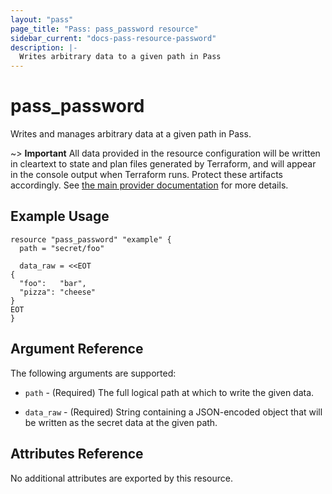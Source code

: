 ```yaml
---
layout: "pass"
page_title: "Pass: pass_password resource"
sidebar_current: "docs-pass-resource-password"
description: |-
  Writes arbitrary data to a given path in Pass
---
```


# pass\_password

Writes and manages arbitrary data at a given path in Pass.

~> **Important** All data provided in the resource configuration will be
written in cleartext to state and plan files generated by Terraform, and
will appear in the console output when Terraform runs. Protect these
artifacts accordingly. See
[the main provider documentation](../index.html)
for more details.

## Example Usage

```
resource "pass_password" "example" {
  path = "secret/foo"

  data_raw = <<EOT
{
  "foo":   "bar",
  "pizza": "cheese"
}
EOT
}
```

## Argument Reference

The following arguments are supported:

* `path` - (Required) The full logical path at which to write the given
data.

* `data_raw` - (Required) String containing a JSON-encoded object that
will be written as the secret data at the given path.

## Attributes Reference

No additional attributes are exported by this resource.

